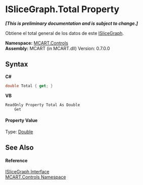 # ISliceGraph.Total Property 
 _**\[This is preliminary documentation and is subject to change.\]**_

Obtiene el total general de los datos de este <a href="1de9a863-a257-9f6b-d833-1fa7d5fae46d">ISliceGraph</a>.

**Namespace:**&nbsp;<a href="1c9d7a8e-81d4-838a-f87d-7379b253b6ce">MCART.Controls</a><br />**Assembly:**&nbsp;MCART (in MCART.dll) Version: 0.7.0.0

## Syntax

**C#**<br />
``` C#
double Total { get; }
```

**VB**<br />
``` VB
ReadOnly Property Total As Double
	Get
```


#### Property Value
Type: <a href="http://msdn2.microsoft.com/es-es/library/643eft0t" target="_blank">Double</a>

## See Also


#### Reference
<a href="1de9a863-a257-9f6b-d833-1fa7d5fae46d">ISliceGraph Interface</a><br /><a href="1c9d7a8e-81d4-838a-f87d-7379b253b6ce">MCART.Controls Namespace</a><br />